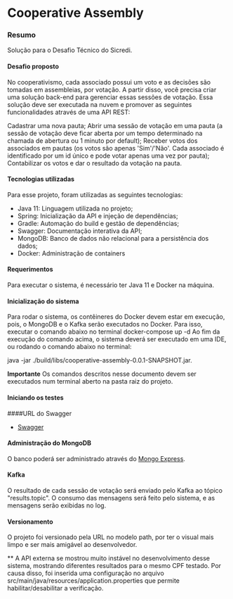 # Cooperative Assembly
### Resumo
Solução para o Desafio Técnico do Sicredi.

#### Desafio proposto
No cooperativismo, cada associado possui um voto e as decisões são tomadas em assembleias, por votação. 
A partir disso, você precisa criar uma solução back-end para gerenciar essas sessões de votação. 
Essa solução deve ser executada na nuvem e promover as seguintes funcionalidades através de uma API REST:

Cadastrar uma nova pauta;
Abrir uma sessão de votação em uma pauta (a sessão de votação deve ficar aberta por um tempo determinado na 
chamada de abertura ou 1 minuto por default);
Receber votos dos associados em pautas (os votos são apenas 'Sim'/'Não'. Cada associado é identificado por 
um id único e pode votar apenas uma vez por pauta);
Contabilizar os votos e dar o resultado da votação na pauta.

#### Tecnologias utilizadas
Para esse projeto, foram utilizadas as seguintes tecnologias:
* Java 11: Linguagem utilizada no projeto;
* Spring: Inicialização da API e injeção de dependências;
* Gradle: Automação do build e gestão de dependências;
* Swagger: Documentação interativa da API;
* MongoDB: Banco de dados não relacional para a persistência dos dados;
* Docker: Administração de containers

#### Requerimentos
Para executar o sistema, é necessário ter Java 11 e Docker na máquina.

#### Inicialização do sistema
Para rodar o sistema, os contêineres do Docker devem estar em execução, 
pois, o MongoDB e o Kafka serão executados no Docker. Para isso, executar o comando abaixo no terminal
docker-compose up -d
Ao fim da execução do comando acima, o sistema deverá ser executado em uma IDE, ou rodando o comando abaixo no terminal:

java -jar ./build/libs/cooperative-assembly-0.0.1-SNAPSHOT.jar.

**Importante** Os comandos descritos nesse documento devem ser executados num terminal aberto na pasta raiz do projeto.

#### Iniciando os testes
####URL do Swagger
* [Swagger](http://127.0.0.1:8080/swagger-ui.html#/assembly-controller)


#### Administração do MongoDB
O banco poderá ser administrado através do [Mongo Express](http://127.0.0.1:8081/db/db_assembly/).

#### Kafka
O resultado de cada sessão de votação será enviado pelo Kafka ao tópico "results.topic". O consumo das mensagens 
será feito pelo sistema, e as mensagens serão exibidas no log.

#### Versionamento

O projeto foi versionado pela URL no modelo path, por ter o visual mais limpo e ser mais amigável ao desenvolvedor.



** A API externa se mostrou muito instável no desenvolvimento desse sistema, mostrando 
diferentes resultados para o mesmo CPF testado. Por causa disso, foi inserida uma configuração
no arquivo src/main/java/resources/application.properties que permite habilitar/desabilitar a verificação.
